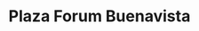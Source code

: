 ---
title: "Plaza Forum Buenavista"
url: /ciudad-de-mexico/plaza-forum-buenavista/
shop: Einkaufszentrum
---
